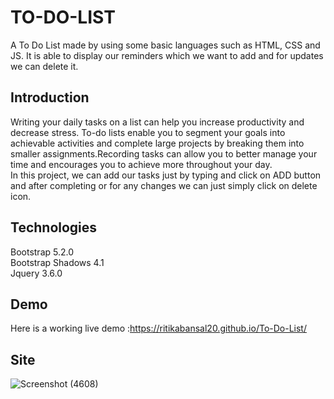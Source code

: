 
# TO-DO-LIST

 A To Do List made by using some basic languages such as HTML, CSS and JS. It is able to display our reminders which we want to add and for updates we can delete it.
 

## Introduction
Writing your daily tasks on a list can help you increase productivity and decrease stress. To-do lists enable you to segment your goals into achievable activities and complete large projects by breaking them into smaller assignments.Recording tasks can allow you to better manage your time and encourages you to achieve more throughout your day.                                                          
In this project, we can add our tasks just by typing and click on ADD button and after completing or for any changes we can just simply click on delete icon.
## Technologies
Bootstrap 5.2.0                                                                                                                                                                                                                                                    
Bootstrap Shadows 4.1                                                   
Jquery 3.6.0
## Demo
Here is a working live demo :https://ritikabansal20.github.io/To-Do-List/
## Site
![Screenshot (4608)](https://user-images.githubusercontent.com/95993515/181799897-b3938e3f-dc62-4796-af89-2714610f156b.png)

